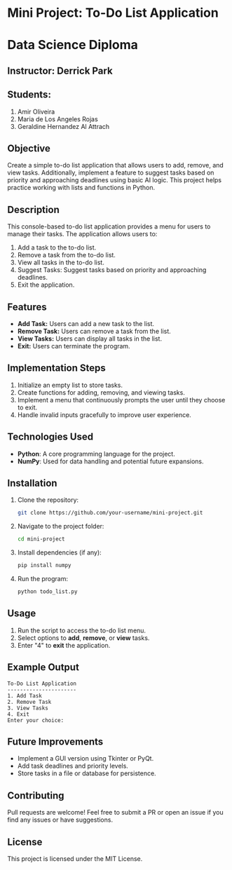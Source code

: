 # Mini Project: To-Do List Application
# Data Science Diploma

## Instructor: Derrick Park
## Students: 
1. Amir Oliveira
2. Maria de Los Angeles Rojas
3. Geraldine Hernandez Al Attrach

## Objective
Create a simple to-do list application that allows users to add, remove, and view tasks. Additionally, implement a feature to
suggest tasks based on priority and approaching deadlines using basic AI logic.
This project helps practice working with lists and functions in Python.

## Description
This console-based to-do list application provides a menu for users to manage their tasks. The application allows users to:
1. Add a task to the to-do list.
2. Remove a task from the to-do list.
3. View all tasks in the to-do list.
4. Suggest Tasks: Suggest tasks based on priority and approaching deadlines.
5. Exit the application.

## Features
- **Add Task:** Users can add a new task to the list.
- **Remove Task:** Users can remove a task from the list.
- **View Tasks:** Users can display all tasks in the list.
- **Exit:** Users can terminate the program.

## Implementation Steps
1. Initialize an empty list to store tasks.
2. Create functions for adding, removing, and viewing tasks.
3. Implement a menu that continuously prompts the user until they choose to exit.
4. Handle invalid inputs gracefully to improve user experience.

## Technologies Used
- **Python**: A core programming language for the project.
- **NumPy**: Used for data handling and potential future expansions.

## Installation
1. Clone the repository:
   ```sh
   git clone https://github.com/your-username/mini-project.git
   ```
2. Navigate to the project folder:
   ```sh
   cd mini-project
   ```
3. Install dependencies (if any):
   ```sh
   pip install numpy
   ```
4. Run the program:
   ```sh
   python todo_list.py
   ```

## Usage
1. Run the script to access the to-do list menu.
2. Select options to **add**, **remove**, or **view** tasks.
3. Enter "4" to **exit** the application.

## Example Output
```
To-Do List Application
----------------------
1. Add Task
2. Remove Task
3. View Tasks
4. Exit
Enter your choice:
```

## Future Improvements
- Implement a GUI version using Tkinter or PyQt.
- Add task deadlines and priority levels.
- Store tasks in a file or database for persistence.

## Contributing
Pull requests are welcome! Feel free to submit a PR or open an issue if you find any issues or have suggestions.

## License
This project is licensed under the MIT License.


